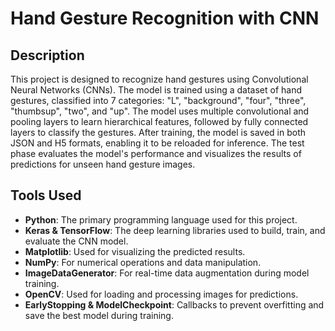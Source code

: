 # Hand Gesture Recognition with CNN

## Description

This project is designed to recognize hand gestures using Convolutional Neural Networks (CNNs). The model is trained using a dataset of hand gestures, classified into 7 categories: "L", "background", "four", "three", "thumbsup", "two", and "up". The model uses multiple convolutional and pooling layers to learn hierarchical features, followed by fully connected layers to classify the gestures. After training, the model is saved in both JSON and H5 formats, enabling it to be reloaded for inference. The test phase evaluates the model's performance and visualizes the results of predictions for unseen hand gesture images.

## Tools Used
- **Python**: The primary programming language used for this project.
- **Keras & TensorFlow**: The deep learning libraries used to build, train, and evaluate the CNN model.
- **Matplotlib**: Used for visualizing the predicted results.
- **NumPy**: For numerical operations and data manipulation.
- **ImageDataGenerator**: For real-time data augmentation during model training.
- **OpenCV**: Used for loading and processing images for predictions.
- **EarlyStopping & ModelCheckpoint**: Callbacks to prevent overfitting and save the best model during training.


